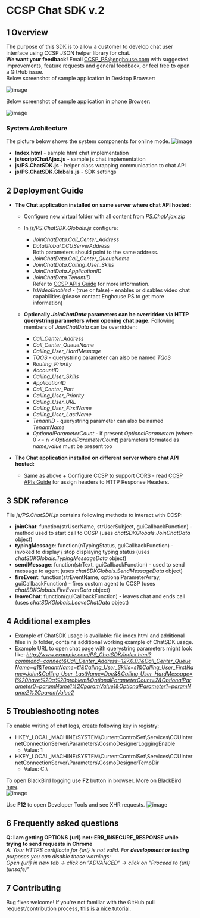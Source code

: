 # CCSP Chat SDK v.2

## 1 Overview
The purpose of this SDK is to allow a customer to develop chat user interface using CCSP JSON helper library for chat.  
**We want your feedback!** Email [CCSP_PS@enghouse.com](CCSP_PS@enghouse.com) with suggested improvements, feature requests and general feedback, or feel free to open a GitHub issue.  
Below screenshot of sample application in Desktop Browser:

![image](https://raw.githubusercontent.com/Enghouse-CCSP-PS/PS.ChatSDK/master/Docs/img/1.PNG)

Below screenshot of sample application in phone Browser:

![image](https://raw.githubusercontent.com/Enghouse-CCSP-PS/PS.ChatSDK/master/Docs/img/2.png)

### System Architecture
The picture below shows the system components for online mode.
![image](https://raw.githubusercontent.com/Enghouse-CCSP-PS/PS.ChatSDK/master/Docs/img/3.PNG)

* **Index.html** - sample html chat implementation
* **js/scriptChatAjax.js** - sample js chat implementation
* **js/PS.ChatSDK.js** - helper class wrapping communication to chat API 
* **js/PS.ChatSDK.Globals.js** - SDK settings


## 2 Deployment Guide
* **The Chat application installed on same server where chat API hosted:** 
  * Configure new virtual folder with all content from *PS.ChatAjax.zip*
  * In *js/PS.ChatSDK.Globals.js* configure:  
    * *JoinChatData.Call_Center_Address* 
    * *DataGlobal.CCUServerAddress*  
	Both parameters should point to the same address.
    * *JoinChatData.Call_Center_QueueName*
    * *JoinChatData.Calling_User_Skills*
    * *JoinChatData.ApplicationID*
    * *JoinChatData.TenantID*  
	Refer to [CCSP APIs Guide](https://support.cosmocom.com/download/attachments/501/CCSP+APIs+Guide.pdf?version=3) for more information.
    * *IsVideoEnabled* - (true or false) - enables or disables video chat capabilities (please contact Enghouse PS to get more information)

  * **Optionally *JoinChatData* parameters can be overridden via HTTP querystring parameters when opening chat page.** Following members of *JoinChatData* can be overridden:
    * *Call_Center_Address*
    * *Call_Center_QueueName*
    * *Calling_User_HardMessage*
    * *TQOS* - querystring parameter can also be named *TQoS*
    * *Routing_Priority*
    * *AccountID*
    * *Calling_User_Skills*
    * *ApplicationID*
    * *Call_Center_Port*
    * *Calling_User_Priority*
    * *Calling_User_URL*
    * *Calling_User_FirstName*
    * *Calling_User_LastName*
    * *TenantID* - querystring parameter can also be named *TenantName*
    * *OptionalParameterCount* - if present *OptionalParametern* (where 0 <= n < *OptionalParameterCount*) parameters formated as *name,value* must be present too

* **The Chat application installed on different server where chat API hosted:**
  * Same as above + Configure CCSP to support CORS - read [CCSP APIs Guide](https://support.cosmocom.com/download/attachments/501/CCSP+APIs+Guide.pdf?version=3) for assign headers to HTTP Response Headers.

## 3 SDK reference

File *js/PS.ChatSDK.js* contains following methods to interact with CCSP:
* **joinChat**: function(strUserName, strUserSubject, guiCallbackFunction) - method used to start call to CCSP (uses *chatSDKGlobals.JoinChatData* object)
* **typingMessage**: function(nTypingStatus, guiCallbackFunction) - invoked to display / stop displaying typing status (uses *chatSDKGlobals.TypingMessageData* object)
* **sendMessage**: function(strText, guiCallbackFunction) - used to send message to agent (uses *chatSDKGlobals.SendMessageData* object)
* **fireEvent**: function(strEventName, optionalParameterArray, guiCallbackFunction) - fires custom agent to CCSP (uses *chatSDKGlobals.FireEventData* object)
* **leaveChat**: function(guiCallbackFunction) - leaves chat and ends call (uses *chatSDKGlobals.LeaveChatData* object)

## 4 Additional examples
* Example of ChatSDK usage is available: file index.html and additional files in jb folder, contains additional working example of ChatSDK usage. 
* Example URL to open chat page with querystring parameters might look like: *http://www.example.com/PS_ChatSDK/index.html?command=connect&Call_Center_Address=127.0.0.1&Call_Center_QueueName=q1&TenantName=t1&Calling_User_Skills=s1&Calling_User_FirstName=John&Calling_User_LastName=Doe&&Calling_User_HardMessage=I%20have%20a%20problem&OptionalParameterCount=2&OptionalParameter0=paramName1%2CparamValue1&OptionalParameter1=paramName2%2CparamValue2*

## 5 Troubleshooting notes

To enable writing of chat logs, create following key in registry:
* HKEY_LOCAL_MACHINE\SYSTEM\CurrentControlSet\Services\CCUInternetConnectionServer\Parameters\CosmoDesignerLoggingEnable
  * Value: 1
* HKEY_LOCAL_MACHINE\SYSTEM\CurrentControlSet\Services\CCUInternetConnectionServer\Parameters\CosmoDesignerTempDir
  * Value: C:\

To open BlackBird logging use **F2** button in browser. More on BlackBird [here](http://demo.jb51.net/js/Blackbird/index.html).  
![image](https://raw.githubusercontent.com/Enghouse-CCSP-PS/PS.ChatSDK/master/Docs/img/4.PNG)

Use **F12** to open Developer Tools and see XHR requests.
![image](https://raw.githubusercontent.com/Enghouse-CCSP-PS/PS.ChatSDK/master/Docs/img/5.PNG)
## 6 Frequently asked questions

**Q: I am getting OPTIONS {url} net::ERR_INSECURE_RESPONSE while trying to send requests in Chrome**  
*A: Your HTTPS certificate for  {url} is not valid. For **development or testing** purposes you can disable these warnings:   
Open {url} in new tab -> click on "ADVANCED" -> click on "Proceed to {url} (unsafe)"*


## 7 Contributing

Bug fixes welcome! If you're not familiar with the GitHub pull
request/contribution process,
[this is a nice tutorial](https://gun.io/blog/how-to-github-fork-branch-and-pull-request/).